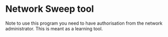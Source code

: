 # Network Sweep tool
Note to use this program you need to have authorisation from the network administrator.
This is meant as a learning tool.
